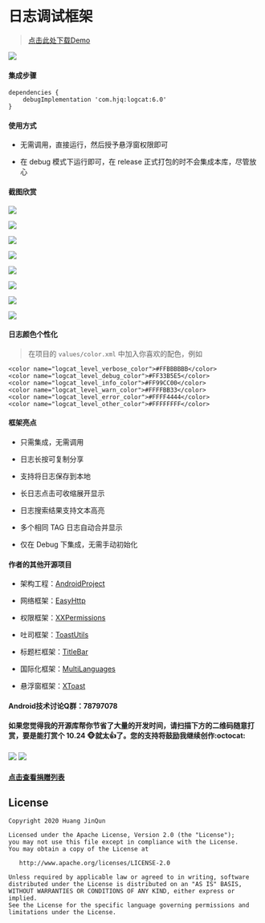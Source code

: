 # 日志调试框架

> [点击此处下载Demo](https://raw.githubusercontent.com/getActivity/Logcat/master/Logcat.apk)

![](picture/logo.png)

#### 集成步骤

    dependencies {
        debugImplementation 'com.hjq:logcat:6.0'
    }

#### 使用方式

* 无需调用，直接运行，然后授予悬浮窗权限即可

* 在 debug 模式下运行即可，在 release 正式打包的时不会集成本库，尽管放心

#### 截图欣赏

![](picture/0.jpg)

![](picture/1.jpg)

![](picture/2.jpg)

![](picture/3.jpg)

![](picture/4.jpg)

![](picture/5.jpg)

![](picture/6.jpg)

![](picture/7.jpg)

#### 日志颜色个性化

> 在项目的 `values/color.xml` 中加入你喜欢的配色，例如

    <color name="logcat_level_verbose_color">#FFBBBBBB</color>
    <color name="logcat_level_debug_color">#FF33B5E5</color>
    <color name="logcat_level_info_color">#FF99CC00</color>
    <color name="logcat_level_warn_color">#FFFFBB33</color>
    <color name="logcat_level_error_color">#FFFF4444</color>
    <color name="logcat_level_other_color">#FFFFFFFF</color>

#### 框架亮点

* 只需集成，无需调用

* 日志长按可复制分享

* 支持将日志保存到本地

* 长日志点击可收缩展开显示

* 日志搜索结果支持文本高亮

* 多个相同 TAG 日志自动合并显示

* 仅在 Debug 下集成，无需手动初始化

#### 作者的其他开源项目

* 架构工程：[AndroidProject](https://github.com/getActivity/AndroidProject)

* 网络框架：[EasyHttp](https://github.com/getActivity/EasyHttp)

* 权限框架：[XXPermissions](https://github.com/getActivity/XXPermissions)

* 吐司框架：[ToastUtils](https://github.com/getActivity/ToastUtils)

* 标题栏框架：[TitleBar](https://github.com/getActivity/TitleBar)

* 国际化框架：[MultiLanguages](https://github.com/getActivity/MultiLanguages)

* 悬浮窗框架：[XToast](https://github.com/getActivity/XToast)

#### Android技术讨论Q群：78797078

#### 如果您觉得我的开源库帮你节省了大量的开发时间，请扫描下方的二维码随意打赏，要是能打赏个 10.24 :monkey_face:就太:thumbsup:了。您的支持将鼓励我继续创作:octocat:

![](https://raw.githubusercontent.com/getActivity/Donate/master/picture/pay_ali.png) ![](https://raw.githubusercontent.com/getActivity/Donate/master/picture/pay_wechat.png)

#### [点击查看捐赠列表](https://github.com/getActivity/Donate)

## License

```text
Copyright 2020 Huang JinQun

Licensed under the Apache License, Version 2.0 (the "License");
you may not use this file except in compliance with the License.
You may obtain a copy of the License at

   http://www.apache.org/licenses/LICENSE-2.0

Unless required by applicable law or agreed to in writing, software
distributed under the License is distributed on an "AS IS" BASIS,
WITHOUT WARRANTIES OR CONDITIONS OF ANY KIND, either express or implied.
See the License for the specific language governing permissions and
limitations under the License.
```